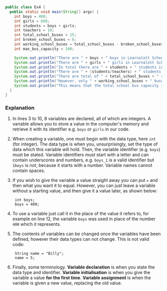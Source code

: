 ```java
public class Ex4 {
  public static void main(String[] args) {
    int boys = 400;
    int girls = 600;
    int students = boys + girls;
    int teachers = 10;
    int total_school_buses = 15;
    int broken_school_buses = 6;
    int working_school_buses = total_school_buses - broken_school_buses;
    int max_bus_capacity = 100;

    System.out.println("There are " + boys + " boys in Learnalott School");
    System.out.println("There are " + girls + " girls in Learnalott School");
    System.out.println("In total there are " + students + " students in Learnalott School");
    System.out.println("There are " + (students/teachers) + " students per teacher.");
    System.out.println("There are total of " + total_school_buses + " school buses.");
    System.out.println("However, only " + working_school_buses + " buses work.");
    System.out.println("This means that the total school bus capacity is " + (max_bus_capacity * working_school_buses) + ".");
  }
}
```

### Explanation
1. In lines 3 to 10, 8 variables are declared, all of which are integers. A variable allows you to store a value in the computer's memory and retrieve it with its identifier e.g. `boys` or `girls` in our code. 
2. When creating a variable, one must begin with the data type, here `int` (for integer). The data type is when you, unsurprisingly, set the type of data which this variable will hold. Then, the variable identifier (e.g. `boys`) must be stated. Variable identifiers must start with a letter and can contain underscores and numbers, e.g. `boys_1` is a valid identifier but `1boys` is not, because it starts with a number. Variable names cannot contain spaces.
3. If you wish to give the variable a value straight away you can put ` = ` and then what you want it to equal. However, you can just leave a variable without a starting value, and then give it a value later, as shown below:

        int boys;
        boys = 400;
        
4. To use a variable just call it in the place of the value it refers to, for example on line 12, the variable `boys` was used in place of the number `400` which it represents.
5. The contents of variables can be changed once the variables have been defined, however their data types can not change. This is not valid code:

        String name = "Billy";
        name = 5;

6. Finally, some terminology. **Variable declaration** is when you state the data type and identifier. **Variable initialisation** is when you give the variable a value **for the first time**. **Variable assignment** is when the variable is given a new value, replacing the old value.
